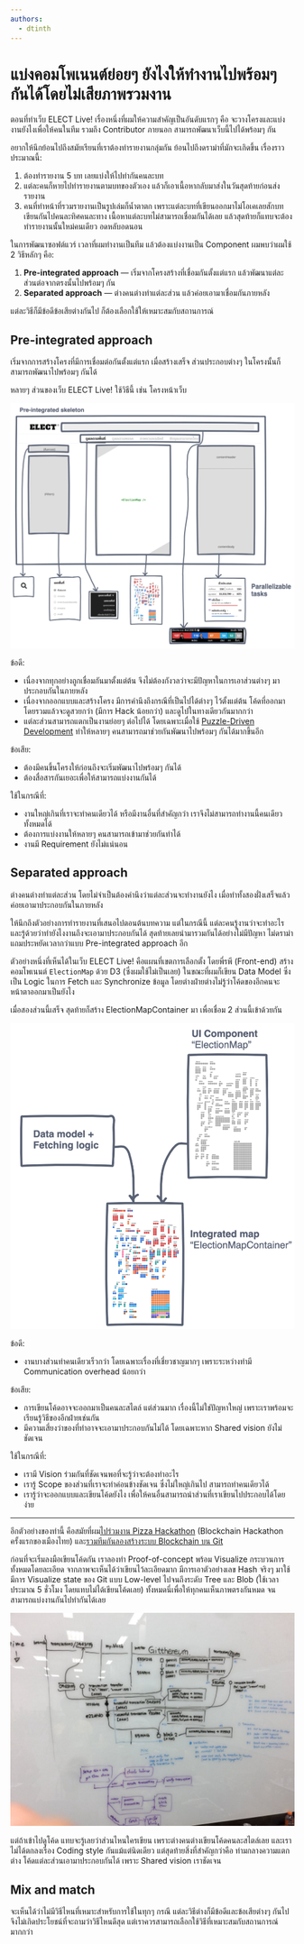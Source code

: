 ```yaml
---
authors:
  - dtinth
---
```


# แบ่งคอมโพเนนต์ย่อยๆ ยังไงให้ทำงานไปพร้อมๆ กันได้โดยไม่เสียภาพรวมงาน

ตอนที่ทำเว็บ ELECT Live!
เรื่องหนึ่งที่ผมให้ความสำคัญเป็นอันดับแรกๆ คือ
จะวางโครงและแบ่งงานยังไงเพื่อให้คนในทีม รวมถึง Contributor ภายนอก สามารถพัฒนาเว็บนี้ไปได้พร้อมๆ กัน

อยากให้นึกย้อนไปถึงสมัยเรียนที่เราต้องทำรายงานกลุ่มกัน
ย้อนไปถึงดราม่าที่มักจะเกิดขึ้น เรื่องราวประมาณนี้:

1. ต้องทำรายงาน 5 บท เลยแบ่งให้ไปทำกันคนละบท
2. แต่ละคนก็หายไปทำรายงานตามบทของตัวเอง แล้วก็เอาเนื้อหากลับมาส่งในวันสุดท้ายก่อนส่งรายงาน
3. คนที่ทำหน้าที่รวมรายงานเป็นรูปเล่มก็น้ำตาตก เพราะแต่ละบทที่เขียนออกมาไม่โอเคเลยสักบท เขียนกันไปคนละทิศคนละทาง เนื้อหาแต่ละบทไม่สามารถเชื่อมกันได้เลย แล้วสุดท้ายก็แทบจะต้องทำรายงานนั้นใหม่คนเดียว อดหลับอดนอน

ในการพัฒนาซอฟต์แวร์
เวลาที่ผมทำงานเป็นทีม แล้วต้องแบ่งงานเป็น Component
ผมพบว่าผมใช้ 2 วิธีหลักๆ คือ:

1. **Pre-integrated approach** — เริ่มจากโครงสร้างที่เชื่อมกันตั้งแต่แรก แล้วพัฒนาแต่ละส่วนต่อจากตรงนั้นไปพร้อมๆ กัน
2. **Separated approach** — ต่างคนต่างทำแต่ละส่วน แล้วค่อยเอามาเชื่อมกันภายหลัง

แต่ละวิธีก็มีข้อดีข้อเสียต่างกันไป ก็ต้องเลือกใช้ให้เหมาะสมกับสถานการณ์

## Pre-integrated approach

เริ่มจากการสร้างโครงที่มีการเชื่อมต่อกันตั้งแต่แรก
เมื่อสร้างเสร็จ ส่วนประกอบต่างๆ ในโครงนั้นก็สามารถพัฒนาไปพร้อมๆ กันได้

หลายๆ ส่วนของเว็บ ELECT Live! ใช้วิธีนี้
เช่น โครงหน้าเว็บ

![](./Untitled-c8cb99f3-0808-4c96-810c-c6db750bc3cb.png)

ข้อดี:

- เนื่องจากทุกอย่างถูกเชื่อมกันมาตั้งแต่ต้น
  จึงไม่ต้องกังวลว่าจะมีปัญหาในการเอาส่วนต่างๆ มาประกอบกันในภายหลัง
- เนื่องจากออกแบบและสร้างโครง มีการคำนึงถึงกรณีที่เป็นไปได้ต่างๆ ไว้ตั้งแต่ต้น
  โค้ดที่ออกมาโดยรวมแล้วจะดูสวยกว่า (มีการ Hack น้อยกว่า) และดูไปในทางเดียวกันมากกว่า
- แต่ละส่วนสามารถแตกเป็นงานย่อยๆ ต่อไปได้
  โดยเฉพาะเมื่อใช้ [Puzzle-Driven Development](../pdd/)
  ทำให้หลายๆ คนสามารถมาช่วยกันพัฒนาไปพร้อมๆ กันได้มากขึ้นอีก

ข้อเสีย:

- ต้องมีคนขึ้นโครงให้ก่อนถึงจะเริ่มพัฒนาไปพร้อมๆ กันได้
- ต้องสื่อสารกันเยอะเพื่อให้สามารถแบ่งงานกันได้

ใช้ในกรณีที่:

- งานใหญ่เกินที่เราจะทำคนเดียวได้
  หรือมีงานอื่นที่สำคัญกว่า เราจึงไม่สามารถทำงานนี้คนเดียวทั้งหมดได้
- ต้องการแบ่งงานให้หลายๆ คนสามารถเข้ามาช่วยกันทำได้
- งานมี Requirement ยังไม่แน่นอน

## Separated approach

ต่างคนต่างทำแต่ละส่วน โดยไม่จำเป็นต้องคำนึงว่าแต่ละส่วนจะทำงานยังไง
เมื่อทำทั้งสองฝั่งเสร็จแล้วค่อยเอามาประกอบกันในภายหลัง

ให้นึกถึงตัวอย่างการทำรายงานที่เสนอไปตอนต้นบทความ
แต่ในกรณีนี้ แต่ละคนรู้งานว่าจะทำอะไร และรู้ด้วยว่าทำยังไงงานถึงจะเอามาประกอบกันได้
สุดท้ายเลยนำมารวมกันได้อย่างไม่มีปัญหา ไม่ดราม่า แถมประหยัดเวลากว่าแบบ Pre-integrated approach อีก

ตัวอย่างหนึ่งที่เห็นได้ในเว็บ ELECT Live! คือแผนที่เขตการเลือกตั้ง
โดยพี่รพี (Front-end) สร้างคอมโพเนนต์ `ElectionMap` ด้วย D3 (ซึ่งผมใช้ไม่เป็นเลย)
ในขณะที่ผมก็เขียน Data Model ซึ่งเป็น Logic ในการ Fetch และ Synchronize ข้อมูล
โดยต่างฝ่ายต่างไม่รู้ว่าโค้ดของอีกคนจะหน้าตาออกมาเป็นยังไง

เมื่อสองส่วนนี้เสร็จ
สุดท้ายก็สร้าง ElectionMapContainer มา เพื่อเชื่อม 2 ส่วนนี้เข้าด้วยกัน

![](./Untitled-4284422b-2934-4915-af93-0bac5cee4804.png)

ข้อดี:

- งานบางส่วนทำคนเดียวเร็วกว่า โดยเฉพาะเรื่องที่เชี่ยวชาญมากๆ
  เพราะระหว่างทำมี Communication overhead น้อยกว่า

ข้อเสีย:

- การเขียนโค้ดอาจจะออกมาเป็นคนละสไตล์
  แต่ส่วนมาก เรื่องนี้ไม่ใช่ปัญหาใหญ่
  เพราะเราพร้อมจะเรียนรู้วิธีของอีกฝ่ายเช่นกัน
- มีความเสี่ยงว่าของที่ทำอาจจะเอามาประกอบกันไม่ได้ โดยเฉพาะหาก Shared vision ยังไม่ชัดเจน

ใช้ในกรณีที่:

- เรามี Vision ร่วมกันที่ชัดเจนพอที่จะรู้ว่าจะต้องทำอะไร
- เรารู้ Scope ของส่วนที่เราจะทำค่อนข้างชัดเจน ซึ่งไม่ใหญ่เกินไป สามารถทำคนเดียวได้
- เรารู้ว่าจะออกแบบและเขียนโค้ดยังไง เพื่อให้คนอื่นสามารถนำส่วนที่เราเขียนไปประกอบได้โดยง่าย

---

อีกตัวอย่างของท่านี้ คือสมัยที่ผม[ไปร่วมงาน Pizza Hackathon](https://www.facebook.com/dtinth/posts/10210634880222368) (Blockchain Hackathon ครั้งแรกของเมืองไทย) และ[รวมทีมกันลองสร้างระบบ Blockchain บน Git](https://medium.com/@peawyoyoyin/gitthereum-transforming-git-into-a-working-blockchain-538df6617ac6?fbclid=IwAR003MAfLlWzt8oF8HbAXlLTADGXTWJ7mhgvxGRpLJYH96Qozgwxc_6SOSk)

ก่อนที่จะเริ่มลงมือเขียนโค้ดกัน
เราลองทำ Proof-of-concept พร้อม Visualize กระบวนการทั้งหมดโดยละเอียด
จากภาพจะเห็นได้ว่าเขียนไว้ละเอียดมาก
มีการเอาตัวอย่างเลข Hash จริงๆ มาใช้
มีการ Visualize state ของ Git แบบ Low-level ไปจนถึงระดับ Tree และ Blob (ใช้เวลาประมาณ 5 ชั่วโมง โดยแทบไม่ได้เขียนโค้ดเลย)
ทั้งหมดนี่เพื่อให้ทุกคนเห็นภาพตรงกันหมด จนสามารถแบ่งงานกันไปทำกันได้เลย

![](./Untitled-86e86e4a-9b83-4089-b9c2-9f3cebab610e.png)

แต่ถ้าเข้าไปดูโค้ด แทบจะรู้เลยว่าส่วนไหนใครเขียน
เพราะต่างคนต่างเขียนโค้ดคนละสไตล์เลย และเราไม่ได้ตกลงเรื่อง Coding style กันแม้แต่นิดเดียว
แต่สุดท้ายสิ่งที่สำคัญกว่าคือ ท่ามกลางความแตกต่าง โค้ดแต่ละส่วนเอามาประกอบกันได้ เพราะ Shared vision เราชัดเจน

## Mix and match

จะเห็นได้ว่าไม่มีวิธีไหนที่เหมาะสำหรับการใช้ในทุกๆ กรณี
แต่ละวิธีต่างก็มีข้อดีและข้อเสียต่างๆ กันไป
จึงไม่เกิดประโยชน์ที่จะถามว่าวิธีไหนดีสุด
แต่เราควรสามารถเลือกใช้วิธีที่เหมาะสมกับสถานการณ์มากกว่า
